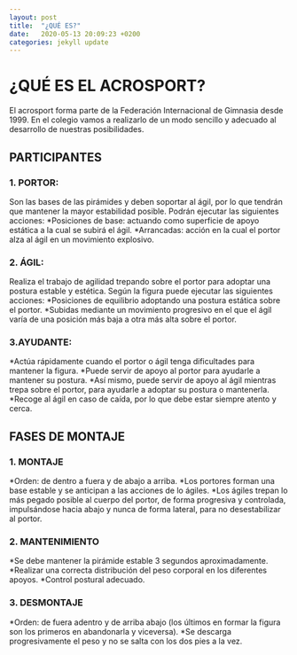 ```yaml
---
layout: post
title:  "¿QUÉ ES?"
date:   2020-05-13 20:09:23 +0200
categories: jekyll update
---
```

# ¿QUÉ ES EL ACROSPORT?

El acrosport forma parte de la Federación Internacional de Gimnasia desde 1999. En el colegio vamos a realizarlo de un modo sencillo y adecuado al desarrollo de nuestras posibilidades. 

## PARTICIPANTES
### 1. PORTOR: 
Son las bases de las pirámides y deben soportar al ágil, por lo que tendrán que mantener la mayor estabilidad posible. Podrán ejecutar las siguientes acciones:
*Posiciones de base: actuando como superficie de apoyo estática a la cual se subirá el ágil.
*Arrancadas: acción en la cual el portor alza al ágil en un movimiento explosivo.
### 2. ÁGIL: 
Realiza el trabajo de agilidad trepando sobre el portor para adoptar una postura estable y estética. Según la figura puede ejecutar las siguientes acciones:
*Posiciones de equilibrio adoptando una postura estática sobre el portor.
*Subidas mediante un movimiento progresivo en el que el ágil varía de una posición más baja a otra más alta sobre el portor.
### 3.AYUDANTE: 
*Actúa rápidamente cuando el portor o ágil tenga  dificultades para mantener la figura. 
*Puede servir de apoyo al portor para ayudarle a mantener su postura. 
*Así mismo, puede servir de apoyo al ágil mientras trepa sobre el portor, para ayudarle a adoptar su postura o mantenerla.
*Recoge al ágil en caso de caída, por lo que debe estar siempre atento y cerca.
## FASES DE MONTAJE
### 1. MONTAJE
*Orden: de dentro a fuera y de abajo a arriba.
*Los portores forman una base estable y se anticipan a las acciones de lo ágiles.
*Los ágiles trepan lo más pegado posible al cuerpo del portor, de forma progresiva y controlada, impulsándose hacia abajo y nunca de forma lateral, para no desestabilizar al portor.

### 2. MANTENIMIENTO
*Se debe mantener la pirámide estable 3 segundos aproximadamente.
*Realizar una correcta distribución del peso corporal en los diferentes apoyos.
*Control postural adecuado.

### 3. DESMONTAJE
*Orden: de fuera adentro y de arriba abajo (los últimos en formar la figura son los primeros en abandonarla y viceversa).
*Se descarga progresivamente el peso y no se salta con los dos pies a la vez.
